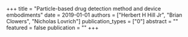 +++
title = "Particle-based drug detection method and device embodiments"
date = 2019-01-01
authors = ["Herbert H Hill Jr", "Brian Clowers", "Nicholas Lovrich"]
publication_types = ["0"]
abstract = ""
featured = false
publication = ""
+++


